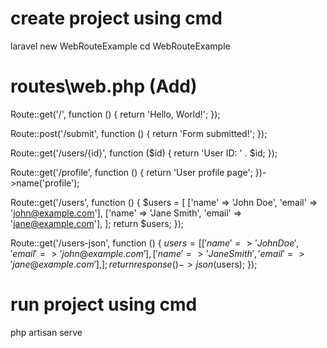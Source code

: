# create project using cmd
laravel new WebRouteExample
cd WebRouteExample


# routes\web.php (Add)
Route::get('/', function () {
    return 'Hello, World!';
});


Route::post('/submit', function () {
    return 'Form submitted!';
});


Route::get('/users/{id}', function ($id) {
    return 'User ID: ' . $id;
});




Route::get('/profile', function () {
    return 'User profile page';
})->name('profile');




Route::get('/users', function () {
    $users = [
        ['name' => 'John Doe', 'email' => 'john@example.com'],
        ['name' => 'Jane Smith', 'email' => 'jane@example.com'],
    ];
    return $users;
});




Route::get('/users-json', function () {
    $users = [
        ['name' => 'John Doe', 'email' => 'john@example.com'],
        ['name' => 'Jane Smith', 'email' => 'jane@example.com'],
    ];
    return response()->json($users);
});




# run project using cmd
php artisan serve

